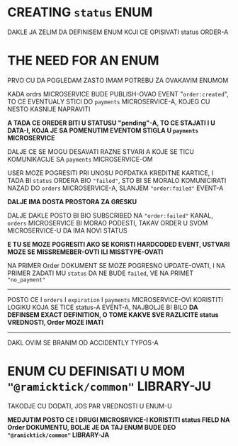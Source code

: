 # CREATING `status` ENUM

DAKLE JA ZELIM DA DEFINISEM ENUM KOJI CE OPISIVATI status ORDER-A 

# THE NEED FOR AN ENUM

PRVO CU DA POGLEDAM ZASTO IMAM POTREBU ZA OVAKAVIM ENUMOM

KADA ordrs MICROSERVICE BUDE PUBLISH-OVAO EVENT "`order:created`", TO CE EVENTUALY STICI DO `payments` MICROSERVICE-A, KOJEG CU NESTO KASNIJE NAPRAVITI

**A TADA CE OREDER BITI U STATUSU "pending"-A, TO CE STAJATI I U DATA-I, KOJA JE SA POMENUTIM EVENTOM STIGLA U `payments` MICROSERVICE**

DALJE CE SE MOGU DESAVATI RAZNE STVARI A KOJE SE TICU KOMUNIKACIJE SA `payments` MICROSERVICE-OM

USER MOZE POGRESITI PRI UNOSU POFDATKA KREDITNE KARTICE, I TADA BI `status` ORDERA BIO `"failed"`, STO BI SE MORALO KOMUNICIRATI NAZAD DO `orders` MICROSERVICE-A, SLANJEM `"order:failed"` EVENT-A

**DALJE IMA DOSTA PROSTORA ZA GRESKU**

DALJE DAKLE POSTO BI BIO SUBSCRIBED NA `"order:failed"` KANAL, `orders` MICROSERVICE BI MORAO PODESTI, TAKAV ORDER U SVOM MICROSERVICE-U DA IMA NOVI STATUS

**E TU SE MOZE POGRESITI AKO SE KORISTI HARDCODED EVENT, USTVARI MOZE SE MISSREMEBER-OVTI ILI MISSTYPE-OVATI**

NA PRIMER Order DOKUMENT SE MOZE POGRESNO UPDATE-OVATI, I NA PRIMER ZADATI MU `status` DA NE BUDE `failed`, VE NA PRIMET `"no_payment"` 

***

POSTO CE I `orders` I `expiration` I `payments` MICROSERVICE-OVI KORISTITI LOGIKU KOJA SE TICE status-A EVENT-A, NAJBOLJE BI BILO **DA DEFINSEM EXACT DEFINITION, O TOME KAKVE SVE RAZLICITE status VREDNOSTI, Order MOZE IMATI**

***

DAKL OVIM SE BRANIM OD ACCIDENTLY TYPOS-A

# ENUM CU DEFINISATI U MOM `"@ramicktick/common"` LIBRARY-JU 

TAKODJE CU DODATI, JOS PAR VREDNOSTI U ENUM-U

**MEDJUTIM POSTO CE I DRUGI MICROSRVICE-I KORISTITI status FIELD NA Order DOKUMENTU, BOLJE JE DA TAJ ENUM BUDE DEO `"@ramicktick/common"` LIBRARY-JA**

